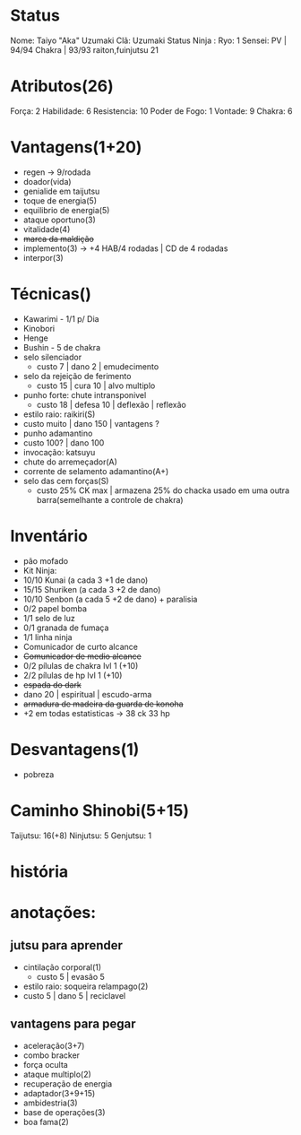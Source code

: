 # Status
Nome: Taiyo "Aka" Uzumaki
Clã:  Uzumaki
Status Ninja : 
Ryo:  1
Sensei: 
PV | 94/94
Chakra | 93/93
raiton,fuinjutsu
21




# Atributos(26)
Força: 2
Habilidade: 6
Resistencia: 10
Poder de Fogo: 1
Vontade: 9
Chakra: 6
# Vantagens(1+20)
- regen -> 9/rodada
- doador(vida)
- genialide em taijutsu
- toque de energia(5)
- equilibrio de energia(5)
- ataque oportuno(3)
- vitalidade(4)
- ~~marca da maldição~~
- implemento(3) -> +4 HAB/4 rodadas | CD de 4 rodadas
- interpor(3)


# Técnicas()
- Kawarimi - 1/1 p/ Dia
- Kinobori
- Henge
- Bushin - 5 de chakra
- selo silenciador
  - custo 7 | dano 2 | emudecimento
- selo da rejeição de ferimento
  - custo 15 | cura 10 | alvo multiplo
- punho forte: chute intransponivel
  - custo 18 | defesa 10 | deflexão | reflexão
- estilo raio: raikiri(S)
 - custo muito | dano 150 | vantagens ?
- punho adamantino
 - custo 100? | dano 100 
- invocação: katsuyu
- chute do arremeçador(A)
- corrente de selamento adamantino(A+)
- selo das cem forças(S)
	- custo 25% CK max | armazena 25% do chacka usado em uma outra barra(semelhante a controle de chakra)
# Inventário
- pão mofado
- Kit Ninja:
 - 10/10 Kunai (a cada 3 +1 de dano)
 - 15/15 Shuriken (a cada 3 +2 de dano)
 - 10/10 Senbon (a cada 5 +2 de dano) + paralisia
 - 0/2 papel bomba
 - 1/1 selo de luz
 - 0/1 granada de fumaça
 - 1/1 linha ninja
 - Comunicador de curto alcance
 - ~~Comunicador de medio alcance~~
 - 0/2 pílulas de chakra lvl 1 (+10)
 - 2/2 pílulas de hp lvl 1 (+10)
- ~~espada do dark~~
 - dano 20 | espiritual | escudo-arma
- ~~armadura de madeira da guarda de konoha~~
 - +2 em todas estatisticas -> 38 ck 33 hp


# Desvantagens(1)
- pobreza

# Caminho Shinobi(5+15) 
Taijutsu: 16(+8)
Ninjutsu: 5
Genjutsu: 1

# história


# anotações:
## jutsu para aprender
- cintilação corporal(1)
	- custo 5 | evasão 5
- estilo raio: soqueira relampago(2)
 - custo 5 | dano 5 | reciclavel
## vantagens para pegar

- aceleração(3+7)
- combo bracker
- força oculta
- ataque multiplo(2)
- recuperação de energia
- adaptador(3+9+15)
- ambidestria(3)
- base de operações(3)
- boa fama(2)
